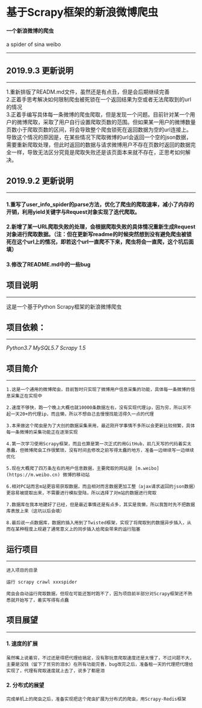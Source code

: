 基于Scrapy框架的新浪微博爬虫
==========
#### 一个新浪微博的爬虫
a spider of sina weibo
***
## 2019.9.3 更新说明
---
1.重新排版了READM.md文件，虽然还是有点丑，但是会后期继续完善  
2.正着手思考解决如何限制爬虫被死锁在一个返回结果为空或者无法爬取到的url的情况  
3.正着手编写具体每一条微博的爬虫爬取，但是发现一个问题。目前针对某一个用户的微博爬取，采取了用户自行设置爬取页数的范围。但如果某一用户的微博数量页数小于爬取页数的区间，将会导致整个爬虫锁死在返回数据为空的url连接上。导致这个情况的原因是，在某些情况下爬取微博的url会返回一个空的json数据，需要重新爬取处理，但此时返回的数据与请求微博用户不存在页数时返回的数据完全一样，导致无法区分究竟是爬取失败还是该页面本来就不存在，正思考如何解决。
## 2019.9.2 更新说明
---
#### 1.重写了user_info_spider的parse方法，优化了爬虫的爬取速率，减小了内存的开销，利用yield关键字与Request对象实现了迭代爬取。
#### 2.新增了某一URL爬取失败的处理，会根据爬取失败的具体情况重新生成Request对象进行爬取数据。（注：但在更新写readme的时候突然想到没有避免爬虫被锁死在这个url上的情况，即若这个url一直爬不下来，爬虫将会一直爬，这个坑后面填）
#### 3.修改了README.md中的一些bug
## 项目说明
----  
这是一个基于Python Scrapy框架的新浪微博爬虫      
## 项目依赖：  
---
<em>Python3.7 MySQL5.7  Scrapy 1.5 </em>     
## 项目简介
---

    1.这是一个通用的微博爬虫，目前暂时只实现了微博用户信息采集的功能，具体每一条微博的信息采集正在实现中    

    2.速度不够快，跑一个晚上大概也就10000条数据左右，没有实现代理ip，因为穷，所以买不起一天20+的代理ip，而且懒，所以不想自己去慢慢找能活得久一点的代理    

    3.本来做这个爬虫是为了大创的数据采集来用，最近刚开学事情不多所以会更新比较频繁，具体每一条微博的采集功能正在逐渐实现    

    4.第一次学习使用Scrapy框架，而且也算是第一次正式的用GitHub，前几天写的代码着实太愚蠢，但微博爬虫工作很繁琐，没有时间去修改之前写得太蠢的地方，准备一边继续写一边继续优化    

    5.现在大概爬了四万条左右的用户信息数据，主要爬取的网站是 [m.weibo](https://m.weibo.cn) 微博的移动站    

    6.相对PC站而言m站更容易获取数据，而且相对而言数据更加工整（ajax请求返回的json数据）更容易被提取出来，不需要进行模拟登陆，所以选择了对m站的数据进行爬取    

    7.数据库在我本地建好了已经，但是最近事情还是有点多，其实是我懒，所以我暂时先不把数据库表放上来（这坑以后会填）
  
    8.最后说一点数据库，数据的插入用到了Twisted框架，实现了将爬取到的数据异步插入，从而在某种程度上规避了通常意义上的同步插入给爬虫带来的运行阻塞
## 运行项目 
---

    进入项目的目录    

    运行 scrapy crawl xxxspider    

    爬虫会自动运行爬取数据，但现在可能还暂时跑不了，因为项目前半部分对Scrapy框架还不熟悉就开始写了，着实写得有点蠢

## 项目展望
---
#### 1. 速度的扩展  
    虽然嘴上说着穷，不过还是得把代理给搞定，没有那玩意爬取速度还是太慢了，不过问题不大，主要是没钱（留下了贫穷的泪水）在所有功能完善，bug改完之后，准备租一天的代理把代理给实现了，代理有爬取速度就上去了，说多了都是泪
#### 2. 分布式的展望
    完成单机上的爬虫之后，准备实现把这个爬虫扩展为分布式的爬虫，用Scrapy-Redis框架



